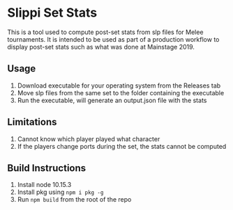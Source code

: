 # Slippi Set Stats
This is a tool used to compute post-set stats from slp files for Melee tournaments. It is intended to be used as part of a production workflow to display post-set stats such as what was done at Mainstage 2019.
## Usage
1. Download executable for your operating system from the Releases tab
2. Move slp files from the same set to the folder containing the executable
3. Run the executable, will generate an output.json file with the stats
## Limitations
1. Cannot know which player played what character
2. If the players change ports during the set, the stats cannot be computed
## Build Instructions
1. Install node 10.15.3
2. Install pkg using `npm i pkg -g`
3. Run `npm build` from the root of the repo